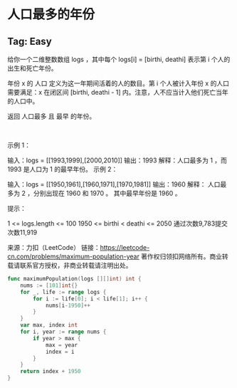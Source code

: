 # 人口最多的年份  

## Tag: Easy  

给你一个二维整数数组 logs ，其中每个 logs[i] = [birthi, deathi] 表示第 i 个人的出生和死亡年份。

年份 x 的 人口 定义为这一年期间活着的人的数目。第 i 个人被计入年份 x 的人口需要满足：x 在闭区间 [birthi, deathi - 1] 内。注意，人不应当计入他们死亡当年的人口中。

返回 人口最多 且 最早 的年份。

 

示例 1：

输入：logs = [[1993,1999],[2000,2010]]
输出：1993
解释：人口最多为 1 ，而 1993 是人口为 1 的最早年份。
示例 2：

输入：logs = [[1950,1961],[1960,1971],[1970,1981]]
输出：1960
解释： 
人口最多为 2 ，分别出现在 1960 和 1970 。
其中最早年份是 1960 。
 

提示：

1 <= logs.length <= 100
1950 <= birthi < deathi <= 2050
通过次数9,783提交次数11,919

来源：力扣（LeetCode）
链接：https://leetcode-cn.com/problems/maximum-population-year
著作权归领扣网络所有。商业转载请联系官方授权，非商业转载请注明出处。


```go
func maximumPopulation(logs [][]int) int {
    nums := [101]int{}
    for _, life := range logs {
        for i := life[0]; i < life[1]; i++ {
            nums[i-1950]++
        }
    }
    var max, index int
    for i, year := range nums {
        if year > max {
            max = year
            index = i
        }
    }
    return index + 1950
}
```


